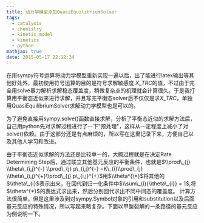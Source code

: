 ```yaml
---
title: 动力学模型添加QuasiEquilibriumSolver
tags:
  - catalysis
  - chemistry
  - kinetic model
  - kinetics
  - python
mathjax: true
date: 2015-05-17 22:12:34
---
```


在用sympy符号运算将动力学模型重新实现一遍以后，出了能进行latex输出等其他好处外，最初使用符号运算的目的是符号求解敏感度 $X\_{TRC}$的值，不过由于完全用solve暴力解析求解稳态覆盖度，稍微复杂点的机理就会计算很久。于是我打算用平衡态近似来进行求解，并且写完平衡态solver后不仅仅是求$X\_{TRC}$，单独用QuasiEquilibriumSolver求解动力学模型也是可以的。

为了避免直接用sympy.solve()函数直接求解，分析了平衡态近似的求解方法后，自己用python先对求解过程进行了一下"预处理"，这样从一定程度上减小了对solve()依赖。由于这部分还是有点麻烦的，所以写在这里记录下来，方便自己以及其他人学习和改进。

由于平衡态近似求解的方法还是比较单一的，大概过程就是在决定Rate Determining Step后，通过联立其他基元反应的平衡条件，也就是$\\prod\_{j} \\theta\_{i,j}^{-} \\prod\_{j} p\_{i,j}^{-} =K\_{i}\\prod\_{j} \\theta\_{i,j}^{+}\\prod\_{j} p\_{i,j}^{+}$用$\\theta^{\*}$将其他的$\\theta\_{i}$表示出来，在回代到归一化条件中$\\sum\_{i}{\\theta\_{i}} = 1$,将$\\theta^{*}$的表达式求出来，然后分别回代求出不同中间态的覆盖度。
计算方法很简单，但是这里涉及到对sympy.Symbol对象的引用和substitution以及后面基元反应的特殊情况，所以写起来略复杂。下面以甲酸裂解的一条路径的基元反应为例说明一下。
